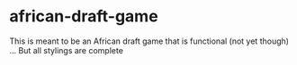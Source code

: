 # african-draft-game
This is meant to be an African draft game that is functional (not yet though) ... But all stylings are complete
